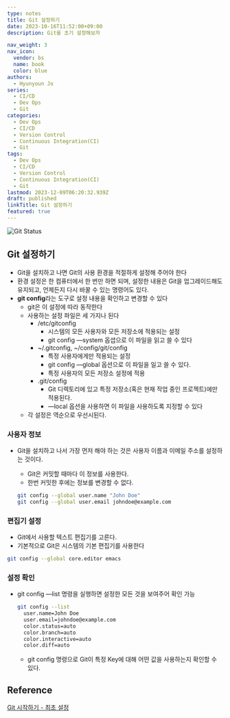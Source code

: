 ```yaml
---
type: notes
title: Git 설정하기
date: 2023-10-16T11:52:00+09:00
description: Git을 초기 설정해보자

nav_weight: 3
nav_icon:
  vendor: bs
  name: book
  color: blue
authors:
  - Hyunyoun Jo
series:
  - CI/CD
  - Dev Ops
  - Git
categories:
  - Dev Ops
  - CI/CD
  - Version Control
  - Continuous Integration(CI)
  - Git
tags:
  - Dev Ops
  - CI/CD
  - Version Control
  - Continuous Integration(CI)
  - Git
lastmod: 2023-12-09T06:20:32.939Z
draft: published
linkTitle: Git 설정하기
featured: true
---
```


![Git Status](/content/dev-ops/git-init.jpg "https://medium.com/@nmpegetis/git-how-to-start-code-changes-commit-and-push-changes-when-working-in-a-team-dbc6da3cd34c")

## Git 설정하기

- Git을 설치하고 나면 Git의 사용 환경을 적절하게 설정해 주어야 한다
- 환경 설정은 한 컴퓨터에서 한 번만 하면 되며, 설정한 내용은 Git을 업그레이드해도 유지되고, 언제든지 다시 바꿀 수 있는 명령어도 있다.
- **git config**라는 도구로 설정 내용을 확인하고 변경할 수 있다
  - git은 이 설정에 따라 동작한다
  - 사용하는 설정 파일은 세 가지나 된다
    - /etc/gitconfig
      - 시스템의 모든 사용자와 모든 저장소에 적용되는 설정
      - git config —system 옵셥으로 이 파일을 읽고 쓸 수 있다
    - \~/.gitconfig, ~/config/git/config
      - 특정 사용자에게만 적용되는 설정
      - git config —global 옵션으로 이 파일을 일고 쓸 수 있다.
      - 특정 사용자의 모든 저장소 설정에 적용
    - .git/config
      - Git 디렉토리에 있고 특정 저장소(혹은 현재 작업 중인 프로젝트)에만 적용된다.
      - —local 옵션을 사용하면 이 파일을 사용하도록 지정할 수 있다
  - 각 설정은 역순으로 우선시된다.

### **사용자 정보**

- Git을 설치하고 나서 가장 먼저 해야 하는 것은 사용자 이름과 이메일 주소를 설정하는 것이다.

  - Git은 커밋할 때마다 이 정보를 사용한다.
  - 한번 커밋한 후에는 정보를 변경할 수 없다.

  ```bash
  git config --global user.name "John Doe"
  git config --global user.email johndoe@example.com
  ```

### 편집기 설정

- Git에서 사용할 텍스트 편집기를 고른다.
- 기본적으로 Git은 시스템의 기본 편집기를 사용한다

```bash
git config --global core.editor emacs
```

### 설정 확인

- git config —list 명령을 실행하면 설정한 모든 것을 보여주어 확인 가능

  ```bash
  git config --list
    user.name=John Doe
    user.email=johndoe@example.com
    color.status=auto
    color.branch=auto
    color.interactive=auto
    color.diff=auto
  ```

  - git config <key> 명령으로 Git이 특정 Key에 대해 어떤 값을 사용하는지 확인할 수 있다.

## Reference

[Git 시작하기 - 최초 설정](https://git-scm.com/book/ko/v2/%EC%8B%9C%EC%9E%91%ED%95%98%EA%B8%B0-Git-%EC%B5%9C%EC%B4%88-%EC%84%A4%EC%A0%95)
